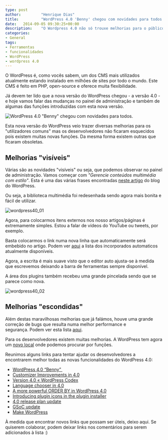 ```yaml
---
type: post
author:         "Henrique Dias"
title:          "WordPress 4.0 'Benny' chegou com novidades para todos."
date:	2014-09-05 09:30:25+00:00
description:    "O Wordpress 4.0 não só trouxe melhorias para o público em geral, como para os desenvolvedores. Desde o mais simples bug à mais complexa ideia."
categories:
- General
tags:
- Ferramentas
- funcionalidades
- WordPress
- wordpress 4.0
---
```


O WordPress é, como vocês sabem, um dos CMS mais utilizados atualmente estando instalado em milhões de sites por todo o mundo. Este CMS é feito em PHP, open-source e oferece muita flexibilidade.

Já devem ter lido que a nova versão do WordPress chegou - a versão 4.0 - e hoje vamos falar das mudanças no painel de administração e também de algumas das funções introduzidas com esta nova versão.

![WordPress 4.0 "Benny" chegou com novidades para todos.](/images/wordpress40.jpg)

Esta nova versão do WordPress veio trazer diversas melhorias para os "utilizadores comuns" mas os desenvolvedores não ficaram esquecidos pois existem muitas novas funções. Da mesma forma existem outras que ficaram obsoletas.


## Melhorias "visíveis"


Várias são as novidades "visíveis" ou seja, que podemos observar no painel de administração. Vamos começar com _"Gerencie conteúdos multimédia com estilo"_. Esta é uma das várias frases encontradas [neste artigo](http://wordpress.org/news/2014/09/benny/) do blog do WordPress.

Ou seja, a biblioteca multimédia foi redesenhada sendo agora mais bonita e fácil de utilizar.

![wordpress40_01](/images/wordpress40_01.jpg)

Agora, para colocarmos itens externos nos nosso artigos/páginas é extremamente simples. Estou a falar de vídeos do YouTube ou tweets, por exemplo.

Basta colocarmos o link numa nova linha que automaticamente será embebido no artigo. Podem ver [aqui](http://codex.wordpress.org/pt-br:Incorporados) a lista dos incorporados automaticos atualmente disponíveis.

Agora, a escrita é mais suave visto que o editor auto ajusta-se à medida que escrevemos deixando a barra de ferramentas sempre disponível.

A área dos plugins também recebeu uma grande pincelada sendo que se parece como nova.

![wordpress40_02](/images/wordpress40_02.jpg)

## Melhorias "escondidas"

Além destas maravilhosas melhorias que já falámos, houve uma grande correção de bugs que resulta numa melhor performance e segurança. Podem ver esta lista [aqui](http://codex.wordpress.org/Version_4.0).

Para os desenvolvedores existem muitas melhorias. A WordPress tem agora um [novo local](http://developer.wordpress.org/reference/) onde podemos procurar por funções.

Reunimos alguns links para tentar ajudar os desenvolvedores a encontrarem melhor todas as novas funcionalidades do WordPress 4.0:


  * [WordPress 4.0 “Benny” ](http://wordpress.org/news/2014/09/benny/)
  * [Customizer Improvements in 4.0](http://make.wordpress.org/core/2014/07/08/customizer-improvements-in-4-0/)
  * [Version 4.0 « WordPress Codex](http://codex.wordpress.org/Version_4.0)
  * [Language chooser in 4.0](http://make.wordpress.org/core/2014/09/05/language-chooser-in-4-0/)
  * [A more powerful ORDER BY in WordPress 4.0](http://make.wordpress.org/core/2014/08/29/a-more-powerful-order-by-in-wordpress-4-0/)
  * [Introducing plugin icons in the plugin installer](http://make.wordpress.org/core/2014/08/21/introducing-plugin-icons-in-the-plugin-installer/)
  * [4.0 release plan update](http://make.wordpress.org/core/2014/09/03/4-0-release-plan-update/)
  * [GSoC update](http://make.wordpress.org/core/2014/08/20/gsoc-update/)
  * [Make WordPress](http://make.wordpress.org/)

À medida que encontrar novos links que possam ser úteis, deixo aqui. Se quiserem colaborar, podem deixar links nos comentários para serem adicionados à lista :)
